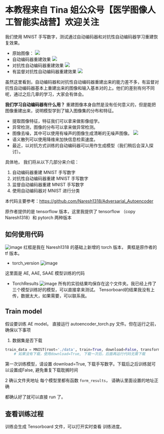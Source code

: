 # 本教程来自 Tina 姐公众号【医学图像人工智能实战营】欢迎关注

我们使用 MNIST 手写数字，测试通过自动编码器和对抗性自动编码器学习重建恢复效果。

- 原始图像：
![](https://files.mdnice.com/user/15745/320e030a-0a5d-41f7-b6cb-105829197ff2.png)
- 自动编码器重建效果
![](https://files.mdnice.com/user/15745/5655a14f-5b14-4eaf-83d5-75538965b82f.png)
- 对抗性自动编码器重建效果
![](https://files.mdnice.com/user/15745/c07a5d93-df13-43f7-b9c8-e2ec0343fceb.png)
- 有监督对抗性自动编码器重建效果
![](https://files.mdnice.com/user/15745/1ada4ae8-8035-4f5a-9d55-054c1345276f.png)

虽然这里看到，自动编码器和对抗性自动编码器重建出来的能力差不多，有监督对抗性自动编码器基本上重建出来的图像和输入基本对的上。他们的差别有何不同呢，通过之后几章的学习，大家会有体会。

**我们学习自动编码器有什么用？**
重建图像本身自然是没有任何意义的，但是能把图像重建出来，说明模型学到了输入图像集的分布和特征。
- 提取图像特征，特征我们可以拿来做影像组学。
- 异常检测，图像的分布可以拿来做异常检测。
- 图像去噪，其中可以使用有噪声的图像生成清晰的无噪声图像。
![](https://files.mdnice.com/user/15745/790601c9-d30d-430e-af5d-97aabe5b801b.png)
- 语义散列可以使用降维来加快信息检索速度。
- 最近，以对抗方式训练的自动编码器可以用作生成模型（我们稍后会深入探讨）。

具体地， 我们将从以下几部分来介绍：
1. 自动编码器重建 MNIST 手写数字
2. 对抗性自动编码器重建 MNIST 手写数字
3. 监督自动编码器重建 MNIST 手写数字
4. 使用自动编码器对 MNIST 进行分类

本代码主要参考：https://github.com/Naresh1318/Adversarial_Autoencoder

原作者提供的是 tensorflow 版本，这里我提供了  tensorflow （copy Naresh1318）和 pytorch 两种版本

## 如何使用代码
![image](https://user-images.githubusercontent.com/34053686/140005387-ed9adffe-f016-4fab-9ffa-ef68fc7f39e8.png)
红框是我在 Naresh1318 的基础上新增的 torch 版本， 黄框是原作者的 tf 版本。

- torch_version
![image](https://user-images.githubusercontent.com/34053686/140005413-0d7fc882-71fe-4e58-876c-48e2d4af1a05.png)
  
这里面是 AE, AAE, SAAE 模型训练的代码

- TorchResults
![image](https://user-images.githubusercontent.com/34053686/140005432-c631cfeb-defa-4284-a06c-978658c5e67f.png)
所有的实验结果均保存在这个文件夹。我已经上传了三个模型训练好的模型，可以直接拿来测试。 
  Tensorboard的结果我没有上传，数据太大，如果需要，可以联系我。
  
## Train model
假设要训练 AE model。
直接运行 autoencoder_torch.py 文件。但在运行之前，确保以下事项
1. 数据集是否下载
```python
train_data = MNIST(root='./data', train=True, download=False, transform=transform)
    # 如果没有下载，使用download=True, 下载一次后，后面再运行代码无需下载
```
第一次训练模型，请设置 download=True, 下载手写数字。下载后之后训练就可以设置成False, 避免重复下载耽搁时间

2 确认文件夹地址
每个模型里都有函数 `form_results`， 请确认里面设置的地址正确

都确认好了就可以直接 run 了。

## 查看训练过程

训练会生成 Tensorboard 文件，可以打开实时查看 训练进度。
